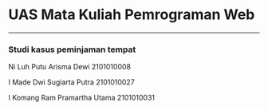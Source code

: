 <h1> UAS Mata Kuliah Pemrograman Web</h1>
<hr>
<h3> Studi kasus peminjaman tempat </h3>
<P> Ni Luh Putu Arisma Dewi 2101010008</P>
<p> I Made Dwi Sugiarta Putra 2101010027</p>
<P> I Komang Ram Pramartha Utama 2101010031</P>
